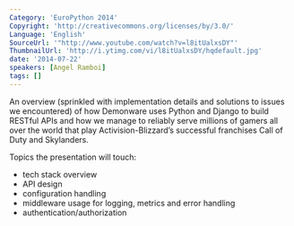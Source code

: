 ```yaml
---
Category: 'EuroPython 2014'
Copyright: 'http://creativecommons.org/licenses/by/3.0/'
Language: 'English'
SourceUrl: '"http://www.youtube.com/watch?v=l8itUalxsDY"'
ThumbnailUrl: 'http://i.ytimg.com/vi/l8itUalxsDY/hqdefault.jpg'
date: '2014-07-22'
speakers: [Angel Ramboi]
tags: []
---
```

An overview (sprinkled with implementation details and solutions to issues we encountered) of how Demonware uses Python and Django to build RESTful APIs and how we manage to reliably serve millions of gamers all over the world that play Activision-Blizzard’s successful franchises Call of Duty and Skylanders.

Topics the presentation will touch:

- tech stack overview
- API design
- configuration handling
- middleware usage for logging, metrics and error handling
- authentication/authorization

